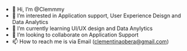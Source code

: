 - 👋 Hi, I’m @Clemmmy
- 👀 I’m interested in Application support, User Experience Deisgn and Data Analytics
- 🌱 I’m currently learning UI/UX design and Data Anylytics
- 💞️ I’m looking to collaborate on Application Support
- 📫 How to reach me is via Email (clementinaobera@gmail.com)

<!---
Clemmmy/Clemmmy is a ✨ special ✨ repository because its `README.md` (this file) appears on your GitHub profile.
You can click the Preview link to take a look at your changes.
--->
